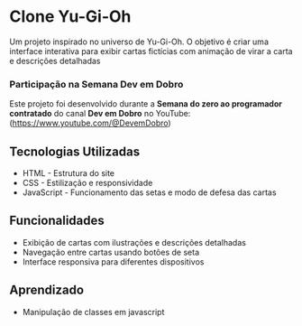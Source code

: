 # Clone Yu-Gi-Oh
Um projeto inspirado no universo de Yu-Gi-Oh. O objetivo é criar uma interface interativa para exibir cartas fictícias com animação de virar a carta e descrições detalhadas

### Participação na Semana Dev em Dobro  
Este projeto foi desenvolvido durante a **Semana do zero ao programador contratado** do canal **Dev em Dobro** no YouTube:
(https://www.youtube.com/@DevemDobro)

## Tecnologias Utilizadas
- HTML - Estrutura do site
- CSS - Estilização e responsividade
- JavaScript - Funcionamento das setas e modo de defesa das cartas
  
## Funcionalidades
- Exibição de cartas com ilustrações e descrições detalhadas
- Navegação entre cartas usando botões de seta
- Interface responsiva para diferentes dispositivos

## Aprendizado
- Manipulação de classes em javascript
